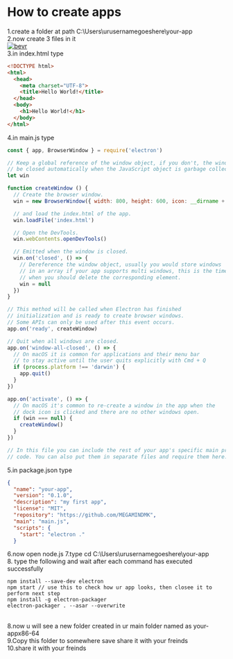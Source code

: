 # How to create apps
1.create a folder at path C:\Users\urusernamegoeshere\your-app<br>
2.now create 3 files in it<br>
<a href="https://imgbb.com/"><img src="https://imgur.com/FaKMiTq.jpg" alt="bevr" border="0"></a><br>
3.in index.html type<br>
```html
<!DOCTYPE html>
<html>
  <head>
    <meta charset="UTF-8">
    <title>Hello World!</title>
  </head>
  <body>
    <h1>Hello World!</h1>
  </body>
</html>
```
4.in main.js type<br>
```js
const { app, BrowserWindow } = require('electron')

// Keep a global reference of the window object, if you don't, the window will
// be closed automatically when the JavaScript object is garbage collected.
let win

function createWindow () {
  // Create the browser window.
  win = new BrowserWindow({ width: 800, height: 600, icon: __dirname + '/icon.ico'})

  // and load the index.html of the app.
  win.loadFile('index.html')

  // Open the DevTools.
  win.webContents.openDevTools()

  // Emitted when the window is closed.
  win.on('closed', () => {
    // Dereference the window object, usually you would store windows
    // in an array if your app supports multi windows, this is the time
    // when you should delete the corresponding element.
    win = null
  })
}

// This method will be called when Electron has finished
// initialization and is ready to create browser windows.
// Some APIs can only be used after this event occurs.
app.on('ready', createWindow)

// Quit when all windows are closed.
app.on('window-all-closed', () => {
  // On macOS it is common for applications and their menu bar
  // to stay active until the user quits explicitly with Cmd + Q
  if (process.platform !== 'darwin') {
    app.quit()
  }
})

app.on('activate', () => {
  // On macOS it's common to re-create a window in the app when the
  // dock icon is clicked and there are no other windows open.
  if (win === null) {
    createWindow()
  }
})

// In this file you can include the rest of your app's specific main process
// code. You can also put them in separate files and require them here.
```
5.in package.json type<br>
```json
{
  "name": "your-app",
  "version": "0.1.0",
  "description": "my first app",
  "license": "MIT",
  "repository": "https://github.com/MEGAMINDMK",
  "main": "main.js",
  "scripts": {
    "start": "electron ."
  }

```
6.now open node.js
7.type cd C:\Users\urusernamegoeshere\your-app<br>
8. type the following and wait after each command has executed successfully<br>
```
npm install --save-dev electron
npm start // use this to check how ur app looks, then closee it to perform next step
npm install -g electron-packager
electron-packager . --asar --overwrite
```
<br>
8.now u will see a new folder created in ur main folder named as your-appx86-64<br>
9.Copy this folder to somewhere save share it with your freinds<br>
10.share it with your freinds

